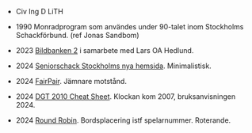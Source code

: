 * Civ Ing D LiTH

* 1990 Monradprogram som användes under 90-talet inom Stockholms Schackförbund. (ref Jonas Sandbom)
* 2023 [Bildbanken 2](https://storage.googleapis.com/bildbank2/index.html?query=Seniorschack) i samarbete med Lars OA Hedlund.
* 2024 [Seniorschack Stockholms nya hemsida](https://christernilsson.github.io/Seniorschack/Seniorschack_Stockholm). Minimalistisk.
* 2024 [FairPair](../FairPair). Jämnare motstånd.
* 2024 [DGT 2010 Cheat Sheet](../DGT_2010_-_Cheat_Sheet/). Klockan kom 2007, bruksanvisningen 2024.
* 2024 [Round Robin](Round_Robin). Bordsplacering istf spelarnummer. Roterande.
